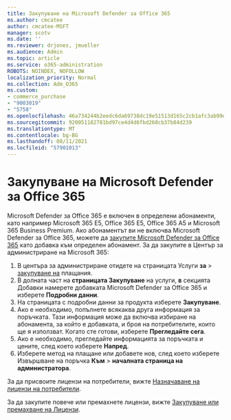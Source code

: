```yaml
---
title: Закупуване на Microsoft Defender за Office 365
ms.author: cmcatee
author: cmcatee-MSFT
manager: scotv
ms.date: ''
ms.reviewer: drjones, jmueller
ms.audience: Admin
ms.topic: article
ms.service: o365-administration
ROBOTS: NOINDEX, NOFOLLOW
localization_priority: Normal
ms.collection: Adm_O365
ms.custom:
- commerce_purchase
- "9003019"
- "5758"
ms.openlocfilehash: 46a734244b2eedc6da69738dc19e51513d165c2cb1afc3ab99e91a856e20f674
ms.sourcegitcommit: 920051182781bd97ce4d4d6fbd268cb37b84d239
ms.translationtype: MT
ms.contentlocale: bg-BG
ms.lasthandoff: 08/11/2021
ms.locfileid: "57901013"
---
```

# <a name="purchase-microsoft-defender-for-office-365"></a>Закупуване на Microsoft Defender за Office 365

Microsoft Defender за Office 365 е включен в определени абонаменти, като например Microsoft 365 E5, Office 365 E5, Office 365 A5 и Microsoft 365 Business Premium. Ако абонаментът ви не включва Microsoft Defender за Office 365, можете да [закупите Microsoft Defender за Office 365](https://docs.microsoft.com/microsoft-365/security/office-365-security/office-365-atp) като добавка към определен абонамент. За да закупите в Център за администриране на Microsoft 365:

1. В центъра за администриране отидете на страницата Услуги **за**  >  [закупуване на](https://go.microsoft.com/fwlink/p/?linkid=868433) плащания.
2. В долната част на **страницата Закупуване** на услуги, **в** секцията Добавки намерете добавката Microsoft Defender за Office 365 и изберете **Подробни данни**.
3. На страницата с подробни данни за продукта изберете **Закупуване**.
4. Ако е необходимо, попълнете всякаква друга информация за поръчката. Тази информация може да включва избиране на абонамента, за който е добавката, и броя на потребителите, които ще я използват. Когато сте готови, изберете **Прегледайте сега**.
5. Ако е необходимо, прегледайте информацията за поръчката и цените, след което изберете **Напред**.
6. Изберете метод на плащане или добавете нов, след което изберете Извършване на поръчка **Към**  >  **началната страница на администратора**.

За да присвоите лицензи на потребители, вижте [Назначаване на лицензи на потребители](https://docs.microsoft.com/microsoft-365/admin/manage/assign-licenses-to-users).

За да закупите повече или премахнете лицензи, вижте [Закупуване или премахване на Лицензи](https://docs.microsoft.com/microsoft-365/commerce/licenses/buy-licenses#buy-or-remove-licenses-for-your-business-subscription).